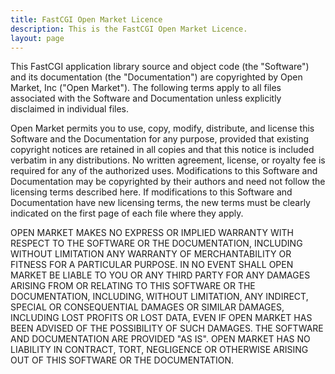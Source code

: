 ```yaml
---
title: FastCGI Open Market Licence
description: This is the FastCGI Open Market Licence.
layout: page
---
```

 
This FastCGI application library source and object code (the "Software") and its documentation (the "Documentation") are copyrighted by Open Market, Inc ("Open Market"). The following terms apply to all files associated with the Software and Documentation unless explicitly disclaimed in individual files.

Open Market permits you to use, copy, modify, distribute, and license this Software and the Documentation for any purpose, provided that existing copyright notices are retained in all copies and that this notice is included verbatim in any distributions. No written agreement, license, or royalty fee is required for any of the authorized uses. Modifications to this Software and Documentation may be copyrighted by their authors and need not follow the licensing terms described here. If modifications to this Software and Documentation have new licensing terms, the new terms must be clearly indicated on the first page of each file where they apply.

OPEN MARKET MAKES NO EXPRESS OR IMPLIED WARRANTY WITH RESPECT TO THE SOFTWARE OR THE DOCUMENTATION, INCLUDING WITHOUT LIMITATION ANY WARRANTY OF MERCHANTABILITY OR FITNESS FOR A PARTICULAR PURPOSE. IN NO EVENT SHALL OPEN MARKET BE LIABLE TO YOU OR ANY THIRD PARTY FOR ANY DAMAGES ARISING FROM OR RELATING TO THIS SOFTWARE OR THE DOCUMENTATION, INCLUDING, WITHOUT LIMITATION, ANY INDIRECT, SPECIAL OR CONSEQUENTIAL DAMAGES OR SIMILAR DAMAGES, INCLUDING LOST PROFITS OR LOST DATA, EVEN IF OPEN MARKET HAS BEEN ADVISED OF THE POSSIBILITY OF SUCH DAMAGES. THE SOFTWARE AND DOCUMENTATION ARE PROVIDED "AS IS". OPEN MARKET HAS NO LIABILITY IN CONTRACT, TORT, NEGLIGENCE OR OTHERWISE ARISING OUT OF THIS SOFTWARE OR THE DOCUMENTATION.

